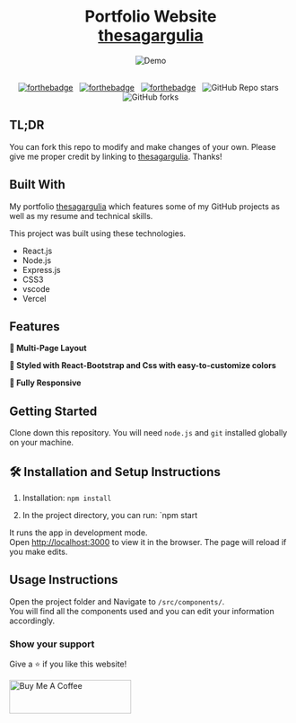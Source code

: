 
<h1 align="center">
  Portfolio Website<br/>
  <a href="https://thesagargulia.vercel.app/" target="_blank">thesagargulia</a>
</h1>
<div align="center">
  <img alt="Demo" src="https://cdn.hashnode.com/res/hashnode/image/upload/v1687538411290/ee6d785c-270c-4ec4-9417-302e3fdc9067.png" />
</div>

<br/>

<center>

[![forthebadge](https://forthebadge.com/images/badges/built-with-love.svg)](https://forthebadge.com) &nbsp;
[![forthebadge](https://forthebadge.com/images/badges/made-with-javascript.svg)](https://forthebadge.com) &nbsp;
[![forthebadge](https://forthebadge.com/images/badges/open-source.svg)](https://forthebadge.com) &nbsp;
![GitHub Repo stars](https://img.shields.io/github/stars/thesagargulia/Portfolio?color=red&logo=github&style=for-the-badge) &nbsp;
![GitHub forks](https://img.shields.io/github/forks/thesagargulia/Portfolio?color=red&logo=github&style=for-the-badge)

</center>


## TL;DR

You can fork this repo to modify and make changes of your own. Please give me proper credit by linking to [thesagargulia](https://github.com/thesagargulia/Portfolio). Thanks!

## Built With

My portfolio <a href="http://https://thesagargulia.vercel.app//" target="_blank">thesagargulia</a> which features some of my GitHub projects as well as my resume and technical skills.<br/>

This project was built using these technologies.

- React.js
- Node.js
- Express.js
- CSS3
- vscode
- Vercel

## Features

**📖 Multi-Page Layout**

**🎨 Styled with React-Bootstrap and Css with easy-to-customize colors**

**📱 Fully Responsive**

## Getting Started

Clone down this repository. You will need `node.js` and `git` installed globally on your machine.

## 🛠 Installation and Setup Instructions

1. Installation: `npm install`

2. In the project directory, you can run: `npm start

It runs the app in development mode.\
Open [http://localhost:3000](http://localhost:3000) to view it in the browser.
The page will reload if you make edits.

## Usage Instructions

Open the project folder and Navigate to `/src/components/`. <br/>
You will find all the components used and you can edit your information accordingly.

### Show your support

Give a ⭐ if you like this website!

<a href="https://www.buymeacoffee.com/sgulia729U?new=1" target="_blank"><img src="https://cdn.buymeacoffee.com/buttons/v2/default-violet.png" alt="Buy Me A Coffee" height= "60px" width= "217px" ></a>
